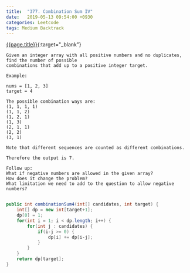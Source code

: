 ```yaml
---
title:  "377. Combination Sum IV"
date:   2019-05-13 09:54:00 +0930
categories: Leetcode
tags: Medium Backtrack
---
```


[{{page.title}}](https://leetcode.com/problems/combination-sum-iv/){:target="_blank"}

    Given an integer array with all positive numbers and no duplicates, find the number of possible
    combinations that add up to a positive integer target.

    Example:

    nums = [1, 2, 3]
    target = 4

    The possible combination ways are:
    (1, 1, 1, 1)
    (1, 1, 2)
    (1, 2, 1)
    (1, 3)
    (2, 1, 1)
    (2, 2)
    (3, 1)

    Note that different sequences are counted as different combinations.

    Therefore the output is 7.

    Follow up:
    What if negative numbers are allowed in the given array?
    How does it change the problem?
    What limitation we need to add to the question to allow negative numbers?


```java

public int combinationSum4(int[] candidates, int target) {
    int[] dp = new int[target+1];
    dp[0] = 1;
    for(int i = 1; i < dp.length; i++) {
        for(int j : candidates) {
            if(i-j >= 0) {
                dp[i] += dp[i-j];
            }
        }
    }
    return dp[target];
}
```
